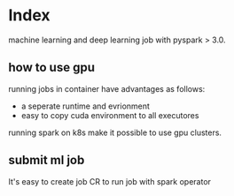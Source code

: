 # Index

machine learning and deep learning job with pyspark > 3.0.

## how to use gpu
running jobs in container have advantages as follows:
- a seperate runtime and evrionment
- easy to copy cuda environment to all executores

running spark on k8s make it possible to use gpu clusters. 

## submit ml job
It's easy to create job CR to run job with spark operator 
